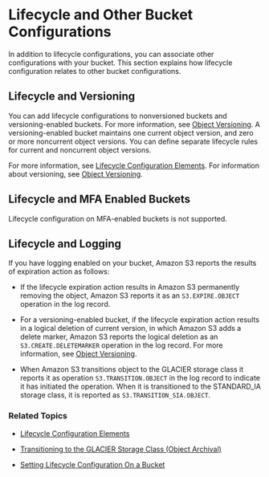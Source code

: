 # Lifecycle and Other Bucket Configurations<a name="lifecycle-and-other-bucket-config"></a>

In addition to lifecycle configurations, you can associate other configurations with your bucket\. This section explains how lifecycle configuration relates to other bucket configurations\.

## Lifecycle and Versioning<a name="lifecycle-versioning-support-intro"></a>

You can add lifecycle configurations to nonversioned buckets and versioning\-enabled buckets\. For more information, see [Object Versioning](ObjectVersioning.md)\. A versioning\-enabled bucket maintains one current object version, and zero or more noncurrent object versions\. You can define separate lifecycle rules for current and noncurrent object versions\.

For more information, see [Lifecycle Configuration Elements](intro-lifecycle-rules.md)\. For information about versioning, see [Object Versioning](ObjectVersioning.md)\.

## Lifecycle and MFA Enabled Buckets<a name="lifecycle-general-considerations-mfa-enabled-bucket"></a>

Lifecycle configuration on MFA\-enabled buckets is not supported\.

## Lifecycle and Logging<a name="lifecycle-general-considerations-logging"></a>

If you have logging enabled on your bucket, Amazon S3 reports the results of expiration action as follows: 

+ If the lifecycle expiration action results in Amazon S3 permanently removing the object, Amazon S3 reports it as an `S3.EXPIRE.OBJECT` operation in the log record\.

+ For a versioning\-enabled bucket, if the lifecycle expiration action results in a logical deletion of current version, in which Amazon S3 adds a delete marker, Amazon S3 reports the logical deletion as an `S3.CREATE.DELETEMARKER` operation in the log record\. For more information, see [Object Versioning](ObjectVersioning.md)\.

+ When Amazon S3 transitions object to the GLACIER storage class it reports it as operation `S3.TRANSITION.OBJECT` in the log record to indicate it has initiated the operation\. When it is transitioned to the STANDARD\_IA storage class, it is reported as `S3.TRANSITION_SIA.OBJECT`\. 

### Related Topics<a name="lifecycle-general-considerations-logging-more-info"></a>

+ [Lifecycle Configuration Elements](intro-lifecycle-rules.md) 

+ [Transitioning to the GLACIER Storage Class \(Object Archival\)](lifecycle-transition-general-considerations.md#before-deciding-to-archive-objects)

+ [Setting Lifecycle Configuration On a Bucket](how-to-set-lifecycle-configuration-intro.md) 